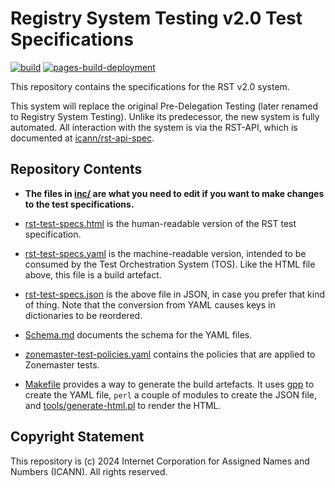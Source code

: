# Registry System Testing v2.0 Test Specifications

[![build](https://github.com/icann/rst-test-specs/actions/workflows/ci.yaml/badge.svg)](https://github.com/icann/rst-test-specs/actions/workflows/ci.yaml) [![pages-build-deployment](https://github.com/icann/rst-test-specs/actions/workflows/pages/pages-build-deployment/badge.svg)](https://github.com/icann/rst-test-specs/actions/workflows/pages/pages-build-deployment)

This repository contains the specifications for the RST v2.0 system.

This system will replace the original Pre-Delegation Testing (later renamed to Registry System
Testing). Unlike its predecessor, the new system is fully automated. All interaction with the system 
is via the RST-API, which is documented at [icann/rst-api-spec](https://icann.github.io/rst-api-spec).

## Repository Contents

* **The files in [inc/](inc/) are what you need to edit if you want to make changes to the test specifications.**

* [rst-test-specs.html](rst-test-specs.html) is the human-readable version of the RST test specification.

* [rst-test-specs.yaml](rst-test-specs.yaml) is the machine-readable version, intended to be consumed by the Test Orchestration System (TOS). Like the HTML file above, this file is a build artefact.

* [rst-test-specs.json](rst-test-specs.json) is the above file in JSON, in case you prefer that kind of thing. Note that the conversion from YAML causes keys in dictionaries to be reordered.

* [Schema.md](Schema.md) documents the schema for the YAML files.

* [zonemaster-test-policies.yaml](zonemaster-test-policies.yaml) contains the policies that are applied to Zonemaster tests.

* [Makefile](Makefile) provides a way to generate the build artefacts. It uses [gpp](https://logological.org/gpp) to create the YAML file, `perl` a couple of modules to create the JSON file, and [tools/generate-html.pl](tools/generate-html.pl) to render the HTML.

## Copyright Statement

This repository is (c) 2024 Internet Corporation for Assigned Names and Numbers (ICANN). All rights reserved.
